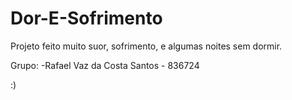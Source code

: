 # Dor-E-Sofrimento
Projeto feito muito suor, sofrimento, e algumas noites sem dormir.

Grupo: 
-Rafael Vaz da Costa Santos - 836724

:)
